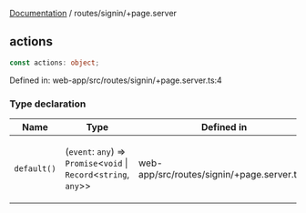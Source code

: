 [Documentation](../../modules.md) / routes/signin/+page.server

## actions

```ts
const actions: object;
```

Defined in: web-app/src/routes/signin/+page.server.ts:4

### Type declaration

<table>
<thead>
<tr>
<th>Name</th>
<th>Type</th>
<th>Defined in</th>
</tr>
</thead>
<tbody>
<tr>
<td>

<a id="default"></a> `default()`

</td>
<td>

(`event`: `any`) => `Promise`&lt;`void` \| `Record`&lt;`string`, `any`&gt;&gt;

</td>
<td>

web-app/src/routes/signin/+page.server.ts:5

</td>
</tr>
</tbody>
</table>

